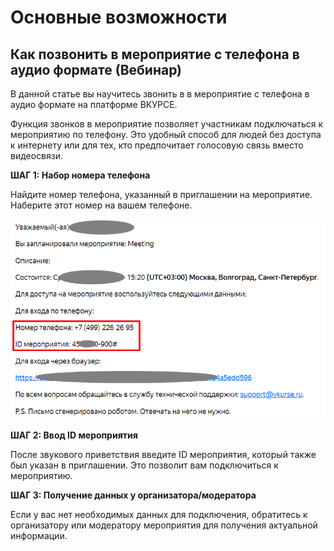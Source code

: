 # Основные возможности

## Как позвонить в мероприятие с телефона в аудио формате (Вебинар)

<!-- todo: Перенести в раздел для участников -->

В данной статье вы научитесь звонить в в мероприятие с телефона в аудио формате на платформе ВКУРСЕ.

Функция звонков в мероприятие позволяет участникам подключаться к мероприятию по телефону. Это удобный способ для людей без доступа к интернету или для тех, кто предпочитает голосовую связь вместо видеосвязи.

**ШАГ 1: Набор номера телефона**

Найдите номер телефона, указанный в приглашении на мероприятие. Наберите этот номер на вашем телефоне.

![image.png](img/oy2image.png "Пример письма с приглашением")

**ШАГ 2: Ввод ID мероприятия**

После звукового приветствия введите ID мероприятия, который также был указан в приглашении. Это позволит вам подключиться к мероприятию.

**ШАГ 3: Получение данных у организатора/модератора**

Если у вас нет необходимых данных для подключения, обратитесь к организатору или модератору мероприятия для получения актуальной информации.
